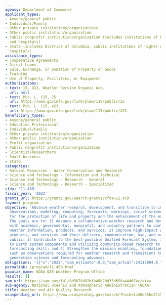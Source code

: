 ```yaml
---
agency: Department of Commerce
applicant_types:
- Anyone/general public
- Individual/Family
- Other private institutions/organizations
- Other public institution/organization
- Public nonprofit institution/organization (includes institutions of higher education
  and hospitals)
- State (includes District of Columbia, public institutions of higher education and
  hospitals)
assistance_types:
- Cooperative Agreements
- Direct Loans
- Sale, Exchange, or Donation of Property or Goods
- Training
- Use of Property, Facilities, or Equipment
authorizations:
- text: 15, 313, Weather Service Organic Act.
  url: null
- text: Pub. L. 115, 25.
  url: https://www.govinfo.gov/link/plaw/115/public/25
- text: Pub. L. 115, 423.
  url: https://www.govinfo.gov/link/plaw/115/public/423
beneficiary_types:
- Anyone/general public
- Education Professional
- Individual/Family
- Other private institution/organization
- Other public institution/organization
- Profit organization
- Public nonprofit institution/organization
- Scientist/Researchers
- Small business
- State
categories:
- Natural Resources - Water Conservation and Research
- Science and Technology - Information and Technical
- Science and Technology - Research - General
- Science and Technology - Research - Specialized
cfda: '11.459'
fiscal_year: '2022'
grants_url: https://grants.gov/search-grants?cfda=11.459
layout: program
objective: 'Advance weather research, development, and transition to improve weather
  observations, modeling, computing, forecasts, warnings, social science, and communication
  for the protection of life and property and the enhancement of the national economy.
  The goals are to: 1) Advance a collaborative weather research and development network
  with academic, governmental, nonprofit, and industry partners to continuously improve
  weather information, products, and services; 2) Improve high-impact weather forecasts,
  products, and services and their delivery, communication, use, and value to the
  public; 3) Contribute to the best-possible Unified Forecast System, including coupling
  to Earth system components and utilizing community-based research to transform weather
  forecasting skill; and 4) Strengthen the mission enabling, foundational infrastructure
  such as observations required for weather research and transitions to achieve next
  generation science and forecasting advances.'
obligations: '[{"x":"2022","sam_estimate":0.0,"sam_actual":24117894.0,"usa_spending_actual":18339023.22},{"x":"2023","sam_estimate":45418106.0,"sam_actual":0.0,"usa_spending_actual":53915484.41},{"x":"2024","sam_estimate":44000000.0,"sam_actual":0.0,"usa_spending_actual":17118204.0}]'
permalink: /program/11.459.html
popular_name: NOAA OAR Weather Program Office
results: []
sam_url: https://sam.gov/fal/8d3878d82bfb48b28d35d650a44d074c/view
sub-agency: National Oceanic and Atmospheric Administration (NOAA)
title: Weather and Air Quality Research
usaspending_url: https://www.usaspending.gov/search/?hash=1a46e45be3f15ca209326b7fdb093793
---
```

